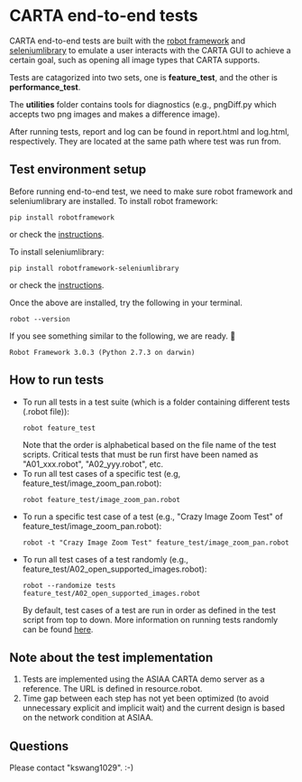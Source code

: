 # CARTA end-to-end tests
CARTA end-to-end tests are built with the [robot framework](https://robotframework.org) and [seleniumlibrary](http://github.com/robotframework/SeleniumLibrary/) to emulate a user interacts with the CARTA GUI to achieve a certain goal, such as opening all image types that CARTA supports. 

Tests are catagorized into two sets, one is **feature_test**, and the other is **performance_test**.

The **utilities** folder contains tools for diagnostics (e.g., pngDiff.py which accepts two png images and makes a difference image). 

After running tests, report and log can be found in report.html and log.html, respectively. They are located at the same path where test was run from.

## Test environment setup
Before running end-to-end test, we need to make sure robot framework and seleniumlibrary are installed.
To install robot framework:
```
pip install robotframework
```
or check the [instructions](https://github.com/robotframework/robotframework/blob/master/INSTALL.rst).

To install seleniumlibrary:
```
pip install robotframework-seleniumlibrary
```
or check the [instructions](https://github.com/robotframework/SeleniumLibrary/#installation).

Once the above are installed, try the following in your terminal.
```
robot --version
```
If you see something similar to the following, we are ready. :raised_hands:
```
Robot Framework 3.0.3 (Python 2.7.3 on darwin)
```


## How to run tests
* To run all tests in a test suite (which is a folder containing different tests (.robot file)):
  ```
  robot feature_test
  ```
  Note that the order is alphabetical based on the file name of the test scripts. Critical tests that must be run first have been named as "A01_xxx.robot", "A02_yyy.robot", etc.
* To run all test cases of a specific test (e.g, feature_test/image_zoom_pan.robot):
  ```
  robot feature_test/image_zoom_pan.robot
  ```
* To run a specific test case of a test (e.g., "Crazy Image Zoom Test" of feature_test/image_zoom_pan.robot):
  ```
  robot -t "Crazy Image Zoom Test" feature_test/image_zoom_pan.robot
  ```
* To run all test cases of a test randomly (e.g., feature_test/A02_open_supported_images.robot):
  ```
  robot --randomize tests feature_test/A02_open_supported_images.robot
  ```
  By default, test cases of a test are run in order as defined in the test script from top to down.
  More information on running tests randomly can be found [here](http://robotframework.org/robotframework/latest/RobotFrameworkUserGuide.html#randomizing-execution-order).

## Note about the test implementation
1. Tests are implemented using the ASIAA CARTA demo server as a reference. The URL is defined in resource.robot.
2. Time gap between each step has not yet been optimized (to avoid unnecessary explicit and implicit wait) and the current design is based on the network condition at ASIAA.


## Questions
Please contact "kswang1029". :-)